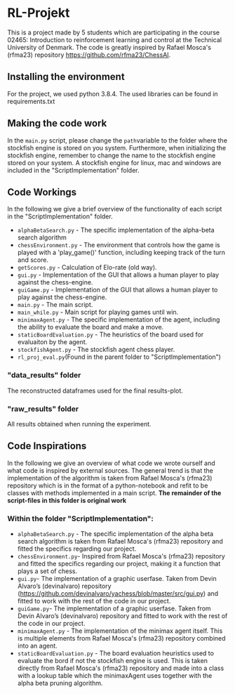 # RL-Projekt
This is a project made by 5 students which are participating in the course 02465: Introduction to reinforcement learning and control at the Technical University of Denmark. The code is greatly inspired by Rafael Mosca's (rfma23) repository https://github.com/rfma23/ChessAI.

## Installing the environment
For the project, we used python 3.8.4. The used libraries can be found in requirements.txt

## Making the code work
In the ```main.py``` script, please change the ```path```variable to the folder where the stockfish engine is stored on you system. Furthermore, when initializing the stockfish engine, remember to change the name to the stockfish engine stored on your system. A stockfish engine for linux, mac and windows are included in the "ScriptImplementation" folder.

## Code Workings
In the following we give a brief overview of the functionality of each script in the "ScriptImplementation" folder.
- `alphaBetaSearch.py` - The specific implementation of the alpha-beta search algorithm
- `chessEnvironment.py` - The environment that controls how the game is played with a 'play_game()' function, including keeping track of the turn and score.
- `getScores.py` - Calculation of Elo-rate (old way).
- `gui.py` - Implementation of the GUI that allows a human player to play against the chess-engine.
- `guiGame.py` - Implementation of the GUI that allows a human player to play against the chess-engine.
- `main.py` - The main script.
- `main_while.py` - Main script for playing games until win.
- `minimaxAgent.py` - The specific implementation of the agent, including the ability to evaluate the board and make a move.
- `staticBoardEvaluation.py` - The heuristics of the board used for evaluaiton by the agent.
- `stockfishAgent.py` - The stockfish agent chess player.
- `rl_proj_eval.py`(Found in the parent folder to "ScriptImplementation")

### "data_results" folder
The reconstructed dataframes used for the final results-plot.
### "raw_results" folder
All results obtained when running the experiment.

## Code Inspirations
In the following we give an overview of what code we wrote ourself and what code is inspired by external sources. The general trend is that the implementation of the algorithm is taken from Rafael Mosca's (rfma23) repository which is in the format of a python-notebook and refit to be classes with methods implemented in a main script. **The remainder of the script-files in this folder is original work**

### Within the folder "ScriptImplementation":
- ```alphaBetaSearch.py``` - The specific implementation of the alpha beta search algorithm is taken from Rafael Mosca's (rfma23) repository and fitted the specifics regarding our project.
- ```chessEnvironment.py```-  Inspired from Rafael Mosca's (rfma23) repository and fitted the specifics regarding our project, making it a function that plays a set of chess.
- ```gui.py```- The implementation of a graphic userfase. Taken from Devin Alvaro’s (devinalvaro) repository (https://github.com/devinalvaro/yachess/blob/master/src/gui.py) and fitted to work with the rest of the code in our project.
- ```guiGame.py```- The implementation of a graphic userfase. Taken from Devin Alvaro’s (devinalvaro) repository and fitted to work with the rest of the code in our project.
- ```minimaxAgent.py``` - The implementation of the minimax agent itself. This is multiple elements from Rafael Mosca's (rfma23) repository combined into an agent.
- ```staticBoardEvaluation.py``` - The board evaluation heuristics used to evaluate the bord if not the stockfish engine is used. This is taken directly from  Rafael Mosca's (rfma23) repository and made into a class with a lookup table which the minimaxAgent uses together with the alpha beta pruning algorithm.
